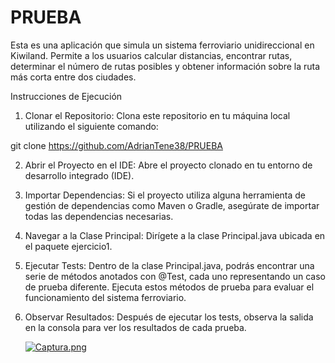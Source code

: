 # PRUEBA
Esta es una aplicación que simula un sistema ferroviario unidireccional en Kiwiland. Permite a los usuarios calcular distancias, encontrar rutas, determinar el número de rutas posibles y obtener información sobre la ruta más corta entre dos ciudades.


Instrucciones de Ejecución
1.  Clonar el Repositorio: Clona este repositorio en tu máquina local utilizando el siguiente comando:

  git clone https://github.com/AdrianTene38/PRUEBA

2. Abrir el Proyecto en el IDE: Abre el proyecto clonado en tu entorno de desarrollo integrado (IDE).
3. Importar Dependencias: Si el proyecto utiliza alguna herramienta de gestión de dependencias como Maven o Gradle, asegúrate de importar todas las dependencias necesarias.
4. Navegar a la Clase Principal: Dirígete a la clase Principal.java ubicada en el paquete ejercicio1.
5. Ejecutar Tests: Dentro de la clase Principal.java, podrás encontrar una serie de métodos anotados con @Test, cada uno representando un caso de prueba diferente. Ejecuta estos métodos de prueba para evaluar el    funcionamiento del sistema ferroviario.
6. Observar Resultados: Después de ejecutar los tests, observa la salida en la consola para ver los resultados de cada prueba.

   [![Captura.png](https://i.postimg.cc/Xv5j4WpK/Captura.png)](https://postimg.cc/B8q9Bd5t)
   
